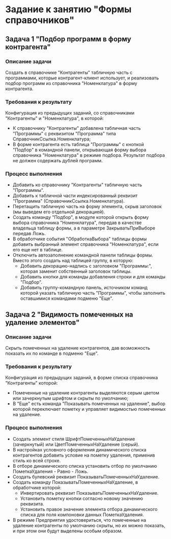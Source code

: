 # Задание к занятию "Формы справочников"

## Задача 1 "Подбор программ в форму контрагента"

### Описание задачи
Создать в справочнике "Контрагенты" табличную часть с программами, которые контрагент-клиент использует, и реализовать подбор программ из справочника "Номенклатура" в форму контрагента.

### Требования к результату

Конфигурация из предыдущих заданий, со справочниками "Контрагенты" и "Номенклатура", в которой:
* К справочнику "Контрагенты" добавлена табличная часть "Программы" с реквизитом "Программа" типа СправочникСсылка.Номенклатура;
* В форме контрагента есть таблица "Программы" с кнопкой "Подбор" в командной панели, открывающая форму выбора справочника "Номенклатура" в режиме подбора. Результат подбора не должен содержать дублей программ.

### Процесс выполнения

* Добавить ко справочнику "Контрагенты" табличную часть "Программы".
* Добавить к табличной части индексированный реквизит "Программа" (СправочникСсылка.Номенклатура).
* Перетащить табличную часть на форму элемента, скрыв заголовок (мы выведем его отдельной декорацией).
* Создать команду "Подбор", в модуле которой открыть форму выбора справочника "Номенклатура", передав в качестве владельца таблицу формы, а в параметре ЗакрыватьПриВыборе передав Ложь.
* В обработчике события "ОбработкаВыбора" таблицы формы добавить выбранный элемент справочника "Номенклатура", если его еще нет в таблице.
* Отключить автозаполнение командной панели таблицы формы. Вместо этого создать над таблицей группу, в которую:
  * Добавить декорацию-надпись с заголовком "Программы:", которая заменит собственный заголовок таблицы.
  * Добавить кнопки для команды добавления строки и для команды "Подбор".
  * Добавить группу-командную панель, источником команд которой указать табличную часть "Программы", чтобы заполнить оставшимися командами подменю "Еще".

## Задача 2 "Видимость помеченных на удаление элементов"

### Описание задачи
Скрыть помеченных на удаление контрагентов, дав возможность показать их по команде в подменю "Еще".

### Требования к результату
Конфигурация из предыдущих заданий, в форме списка справочника "Контрагенты" которой:
* Помеченные на удаление контрагенты выделяются серым цветом или зачеркнутым шрифтом и скрыты по умолчанию;
* В "Еще" есть команда "Показывать помеченных на удаление", выбор которой переключает пометку и управляет видимостью помеченных на удаление.

### Процесс выполнения
* Создать элемент стиля ШрифтПомеченныхНаУдаление (зачеркнутый) или ЦветПомеченныхНаУдаление (серый).
* В настройках условного оформления динамического списка контрагентов добавить условие на пометку удаления, применив стиль ко всей строке.
* В отборе динамического списка установить отбор по умолчанию ПометкаУдаления - Равно - Ложь.
* Создать булевский реквизит ПоказыватьПомеченныхНаУдаление.
* Создать команду ПоказыватьПомеченныхНаУдаление, в обработчике которой:
  * Инвертировать реквизит ПоказыватьПомеченныхНаУдаление.
  * Установить пометку кнопки согласно новому значению реквизита.
  * Установить правое значение элемента отбора динамического списка для поля компоновки данных ПометкаУдаления.
* В режиме Предприятия удостовериться, что помеченные на удаление контрагенты по умолчанию скрыты, но их можно показать, и при  этом они будут выделены особым образом.
